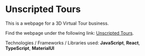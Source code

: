 # Unscripted Tours

This is a webpage for a 3D Virtual Tour business.

Find the webpage under the following link: [Unscripted Tours](https://simonfrayer.github.io/unscripted-tours/).

Technologies / Frameworks / Libraries used: **JavaScript**, **React**, **TypeScript**, **MaterialUI**
